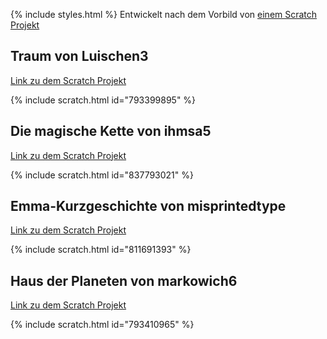 {% include styles.html %}
Entwickelt nach dem Vorbild von [einem Scratch Projekt](https://scratch.mit.edu/projects/409835671/)

## Traum von Luischen3
[Link zu dem Scratch Projekt](https://scratch.mit.edu/projects/793399895/)

{% include scratch.html id="793399895" %}

## Die magische Kette von ihmsa5
[Link zu dem Scratch Projekt](https://scratch.mit.edu/projects/837793021/)

{% include scratch.html id="837793021" %}

## Emma-Kurzgeschichte von misprintedtype
[Link zu dem Scratch Projekt](https://scratch.mit.edu/projects/811691393/)

{% include scratch.html id="811691393" %}

## Haus der Planeten von markowich6
[Link zu dem Scratch Projekt](https://scratch.mit.edu/projects/793410965/)

{% include scratch.html id="793410965" %}